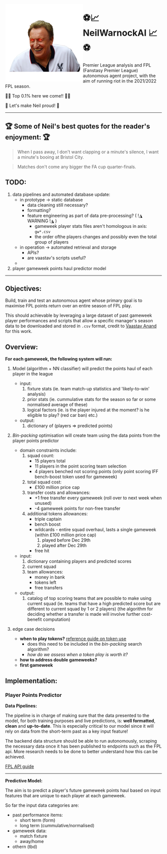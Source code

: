 <img src="./assets/daddyNeil.png" height="250" align="left"></img>

# ⚽️📈 NeilWarnockAI 📈⚽️

Premier League analysis and FPL (Fanstasy Premier League) autonomous agent project, with the aim of running riot in
the 2021/2022 FPL season.

🥇🚀 Top 0.1% here we come!! 🚀🥇

🙌 Let's make Neil proud! 🙌

---

## 🏆️ Some of Neil's best quotes for the reader's enjoyment: 🏆

> When I pass away, I don't want clapping or a minute's silence, I want a minute's booing at Bristol City.

> Matches don't come any bigger the FA cup quarter-finals.

## TODO:

1. data pipelines and automated database update:
	- in prototype -> static database
		* data cleaning still necessary?
		* formatting?
		* feature engineering as part of data pre-processing? ( !◮ WARNING !◮ )
			- gameweek player stats files aren't homologous in axis: `gw*.csv`
			- the order ofthe players changes and possibly even the total group of players
	- in operation -> automated retrieval and storage
		* APIs?
		* are vaastav's scripts useful?
	- 
2. player gameweek points haul predictor model

---

## Objectives:

Build, train and test an autonomous agent whose primary goal is to maximise FPL points return over an entire season
of FPL play.

This should achievable by leveraging a large dataset of past gameweek player performances and scripts that allow
a specific manager's season data to be downloaded and stored in `.csv` format, credit to
[Vaastav Anand](https://github.com/vaastav) for this work.

## Overview:

__For each gameweek, the following system will run:__

1. Model (algorithm + NN classifier) will predict the points haul of each player in the league
	- input:
		1. fixture stats (ie. team match-up statistics and 'likely-to-win' analysis)
		2. prior stats (ie. cummulative stats for the season so far or some normalised average of these)
		3. logical factors (ie. is the player injured at the moment? is he eligible to play? (red car ban) etc.)
	- output:
		1. dictionary of (players => predicted points)

2. _Bin-packing_ optimisation will create team using the data points from the player points predictor
	- domain constraints include:
		1. squad count:
			* 15 players total
			* 11 players in the point scoring team selection
			* 4 players benched not scoring points (only point scoring IFF bench-boost token used for gameweek)
		2. total squad cost:
			* £100 million price cap
		3. transfer costs and allowances:
			* +1 free transfer every gameweek (roll over to next week when unused)
			* -4 gameweek points for non-free transfer
		4. additional tokens allowances:
			* triple captain
			* bench boost
			* wildcards - entire squad overhaul, lasts a single gameweek (within £100 million price cap)
				1. played before Dec 29th
				2. played after Dec 29th
			* free hit
	- input:
		1. dictionary containing players and predicted scores
		2. current squad
		3. team allowances:
			* money in bank
			* tokens left
			* free transfers
	- output:
		1. catalog of top scoring teams that are possible to make using current squad
		(ie. teams that have a high predicted score but are different to current squad by 1 or 2 players)
		(the algorithm for deciding whether a transfer is made will involve further cost-benefit computation)
3. edge case decisions
	- __when to play tokens?__
	[reference guide on token use](https://www.premierleague.com/news/790143)
		* does this need to be included in the _bin-packing_ search algorithm?
		* _how do we assess when a token play is worth it?_
	- __how to address double gameweeks?__
	- __first gameweek__

## Implementation:

### Player Points Predictor

__Data Pipelines:__

The pipeline is in charge of making sure that the data presented to the model, for both training purposes and
live predictions, is: __well formatted__, __clean__ and __up-to-date__.
This is especially critical to our model since it will rely on data from the short-term past as a key input feature!

The backend data structure should be able to run autonomously, scraping the necessary data once it has been published
to endpoints such as the FPL api.
More research needs to be done to better understand how this can be achieved.

[FPL API guide](https://medium.com/@frenzelts/fantasy-premier-league-api-endpoints-a-detailed-guide-acbd5598eb19)

---

__Predictive Model:__

The aim is to predict a player's future gameweek points haul based on input features that are unique to each player at
each gameweek.

So far the input data categories are:
- past performance items:
	- short term (form)
	- long term (cummulative/normalised)
- gameweek data:
	- match fixture
	- away/home
- othern (tbd)
